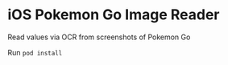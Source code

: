 # iOS Pokemon Go Image Reader
Read values via OCR from screenshots of Pokemon Go


Run `pod install`

